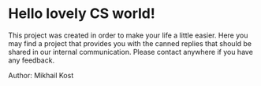 # Hello lovely CS world!

This project was created in order to make your life a little easier.
Here you may find a project that provides you with the canned replies that should be shared in our internal communication.
Please contact anywhere if you have any feedback.

Author: Mikhail Kost
